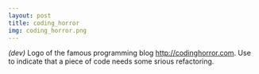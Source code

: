 ```yaml
---
layout: post
title: coding_horror
img: coding_horror.png
---
```

*(dev)* Logo of the famous programming blog http://codinghorror.com. Use to indicate that a piece of code needs some srious refactoring. 

